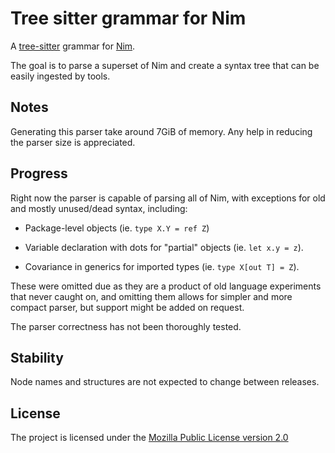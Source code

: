 <!--
SPDX-FileCopyrightText: None

SPDX-License-Identifier: CC0-1.0
-->

# Tree sitter grammar for Nim

A [tree-sitter] grammar for [Nim].

The goal is to parse a superset of Nim and create a syntax tree that can be
easily ingested by tools.

## Notes

Generating this parser take around 7GiB of memory. Any help in reducing
the parser size is appreciated.

## Progress

Right now the parser is capable of parsing all of Nim, with exceptions for old
and mostly unused/dead syntax, including:

- Package-level objects (ie. `type X.Y = ref Z`)

- Variable declaration with dots for "partial" objects (ie. `let x.y = z`).

- Covariance in generics for imported types (ie. `type X[out T] = Z`).

These were omitted due as they are a product of old language experiments that
never caught on, and omitting them allows for simpler and more compact parser,
but support might be added on request.

The parser correctness has not been thoroughly tested.

## Stability

Node names and structures are not expected to change between releases.

## License

The project is licensed under the [Mozilla Public License version 2.0][MPL]

[tree-sitter]: https://github.com/tree-sitter/tree-sitter
[Nim]: https://github.com/nim-lang/Nim
[MPL]: https://www.mozilla.org/en-US/MPL/2.0/
